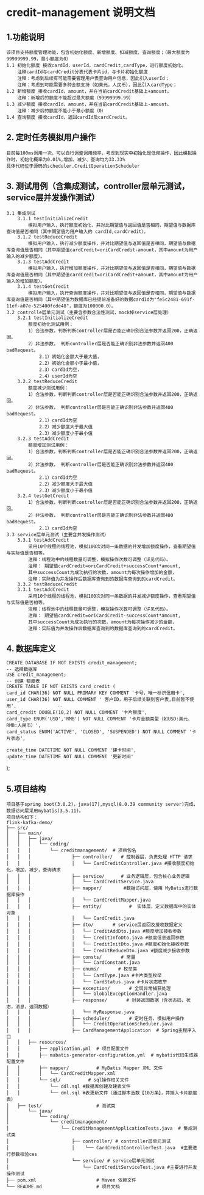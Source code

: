 # credit-management 说明文档
## 1.功能说明
    该项目支持额度管理功能，包含初始化额度、新增额度、扣减额度、查询额度；（最大额度为99999999.99，最小额度为0）
    1.1 初始化额度 接收cardId，userId，cardCredit,cardType，进行额度初始化。
        注释cardId与cardCredit分表代表卡片id，与卡片初始化额度
        注释：考虑到后续有可能需要管理用户表查询用户信息，因此引入userId；
        注释：考虑到可能需要多种金额支持（如美元，人民币），因此引入cardType；
    1.2 新增额度 接收cardId，amount，并在当前cardCredit基础上+amount。
        注释：新增后的额度不能超过最大额度（99999999.99）
    1.3 减少额度 接收cardId，amount，并在当前cardCredit基础上-amount。
        注释：减少后的额度不能小于最小额度（0）
    1.4 查询额度 接收cardId，返回cardId及cardCredit。
## 2. 定时任务模拟用户操作
    目前每100ms调用一次，可以自行调整调用频率，考虑到现实中初始化是低频操作，因此模拟操作时，初始化概率为0.01%,增加、减少、查询均为33.33%
    具体代码位于源码的scheduler.CreditOperationScheduler
## 3. 测试用例（含集成测试，controller层单元测试，service层并发操作测试）
    3.1 集成测试
        3.1.1 testInitializeCredit
            模拟用户输入，执行额度初始化，并对比期望值与返回值是否相同，期望值与数据库查询值是否相同（其中期望值为用户输入的 cardId,cardCredit）。
        3.1.2 testReduceCredit
            模拟用户输入，执行减少额度操作，并对比期望值与返回值是否相同，期望值与数据库查询值是否相同（其中期望值cardCredit=oriCardCredit-amount，其中amount为用户输入的减少额度）。
        3.1.3 testAddCredit
            模拟用户输入，执行增加额度操作，并对比期望值与返回值是否相同，期望值与数据库查询值是否相同（其中期望值cardCredit=oriCardCredit+amount，其中amount为用户输入的增加额度）。
        3.1.4 testGetCredit
            模拟用户输入，执行查询额度操作，并对比期望值与返回值是否相同，期望值与数据库查询值是否相同（其中期望值为数据库已经提前准备好的数据cardId为"fe5c2481-691f-11ef-a07e-525400fcde48"，额度为100000.0）。
    3.2 controlle层单元测试（主要含参数合法性测试，mock掉service层处理）
        3.2.1 testInitializeCredit
            额度初始化测试用例：
            1）合法参数，判断判断controller层是否能正确识别合法参数并返回200，正确返回。
            2）非法参数， 判断controller层是否能正确识别非法参数并返回400 badRequest。
                2.1）初始化金额大于最大值，
                2.2）初始化金额小于最小值，
                2.3）cardId为空，
                2.4）userId为空
        3.2.2 testReduceCredit
            额度减少测试用例：
            1）合法参数，判断判断controller层是否能正确识别合法参数并返回200，正确返回。
            2）非法参数， 判断controller层是否能正确识别非法参数并返回400 badRequest。
                2.1）cardId为空
                2.2）减少额度大于最大值
                2.3）减少额度小于最小值
        3.2.3 testAddCredit
            额度增加测试用例：
            1）合法参数，判断判断controller层是否能正确识别合法参数并返回200，正确返回。
            2）非法参数， 判断controller层是否能正确识别非法参数并返回400 badRequest。
                2.1）cardId为空
                2.2）减少额度大于最大值
                2.3）减少额度小于最小值
        3.2.4 testGetCredit
            1）合法参数，判断判断controller层是否能正确识别合法参数并返回200，正确返回。
            2）非法参数， 判断controller层是否能正确识别非法参数并返回400 badRequest。
                2.1）cardId为空
    3.3 service层单元测试（主要含并发操作测试）
        3.3.1 testAddCredit
            采用10个线程的线程池，模拟100次对同一条数据的并发增加额度操作，查看期望值与实际值是否相等。
            注释：线程池中的线程数量可调整，模拟操作次数可调整（详见代码）。
            注释： 期望值cardCredit=oriCardCredit+successCount*amount,
            其中successCount为成功执行的次数，amount为每次操作增加的金额，
            注释：实际值为并发操作后数据库查询到的数据库查询到的cardCredit。
        3.3.2 testReduceCredit
        3.3.1 testAddCredit
            采用10个线程的线程池，模拟100次对同一条数据的并发减少额度操作，查看期望值与实际值是否相等。
            注释：线程池中的线程数量可调整，模拟操作次数可调整（详见代码）。
            注释： 期望值cardCredit=oriCardCredit-successCount*amount,
            其中successCount为成功执行的次数，amount为每次操作减少的金额，
            注释：实际值为并发操作后数据库查询到的数据库查询到的cardCredit。
## 4. 数据库定义
    CREATE DATABASE IF NOT EXISTS credit_management;
    -- 选择数据库
    USE credit_management;
    -- 创建 额度表
    CREATE TABLE IF NOT EXISTS card_credit (
    card_id CHAR(36) NOT NULL PRIMARY KEY COMMENT '卡号，唯一标识信用卡',
    user_id CHAR(36) NOT NULL COMMENT ' 客户ID，用于后续关联到客户表,目前暂不使用',               --
    card_credit DOUBLE(10,2) NOT NULL COMMENT '卡片额度',
    card_type ENUM('USD','RMB') NOT NULL COMMENT '卡片金额类型（如USD:美元、RMB:人民币）',
    card_status ENUM('ACTIVE', 'CLOSED', 'SUSPENDED') NOT NULL COMMENT '卡片状态',

    create_time DATETIME NOT NULL COMMENT '建卡时间',
    update_time DATETIME NOT NULL COMMENT '更新时间'

);
## 5.项目结构
    项目基于spring boot(3.0.2)，java(17),mysql(8.0.39 community server)完成，数据访问层采用mybatis(3.5.11)。
    项目结构如下：
    flink-kafka-demo/
    ├── src/
    │   ├── main/
    │   │   ├── java/
    │   │   │   └── coding/
    │   │   │       └── creditmanagement/  # 项目包名
    │   │   │               ├── controller/   # 控制器层，负责处理 HTTP 请求
    │   │   │               │   └── CardCreditController.java #接收额度初始化，增加，减少，查询请求
    │   │   │               ├── service/      # 业务逻辑层，包含核心业务逻辑
    │   │   │               │   └── CardCreditService.java
    │   │   │               ├── mapper/        #数据访问层，使用 MyBatis进行数据库操作
    │   │   │               │   └── CardCreditMapper.java
    │   │   │               ├── entity/          #  实体层，定义数据库中的实体对象
    │   │   │               │   └── CardCredit.java
    │   │   │               ├── dto/       # service层返回及接收数据定义
    │   │   │               │   └── CreditAddDto.java #额度增加接收参数
    │   │   │               │   └── CreditInfoDto.java #额度信息返回参数
    │   │   │               │   └── CreditInitDto.java #额度初始化接收参数
    │   │   │               │   └── CreditReduceDto.java #额度减少接收参数
    │   │   │               ├── consts/       # 常量
    │   │   │               │   └── CardConstant.java
    │   │   │               ├── enums/       # 枚举类
    │   │   │               │   └── CardType.java #卡片类型枚举
    │   │   │               │   └── CardStatus.java #卡片状态枚举
    │   │   │               ├── exception/       # 全局异常捕获处理
    │   │   │               │   └── GlobalExceptionHandler.java
    │   │   │               ├── response/       # 封装返回数据（含状态码，状态，消息，返回数据）
    │   │   │               │   └── MyResponse.java
    │   │   │               ├── scheduler/       # 定时任务，模拟用户操作
    │   │   │               │   └── CreditOperationScheduler.java
    │   │   │               ├── CardManagementApplication  # Spring主程序入口
    │   │   ├── resources/
    │   │       ├── application.yml  # 项目配置文件
    │   │       ├── mabatis-generator-configuration.yml  # mybatis代码生成器配置文件
    │   │       ├── mapper/          # MyBatis Mapper XML 文件
    │   │       │   └── CardCreditMapper.xml
    │   │       └── sql/          # sql操作相关文件
    │   │           └── ddl.sql #数据库创建及建表文件
    │   │           └── dml.sql #表更新文件（通过脚本造数【10万条】，并插入卡片额度表）
    │   ├── test/                    # 测试类
    │       └── java/
    │           └── coding/
    │               └── creditmanagement/
    │                   └── CreditManagementApplicationTests.java  # 集成测试类 
    │                       ├── controller/ # controller层单元测试
    │                       │    └── CardCreditControllerTest.java  #主要进行参数校验ces
    │                       └── service/ # service层单元测试
    │                           └── CardCreditServiceTest.java #主要进行并发操作测试
    ├── pom.xml                      # Maven 依赖文件
    └── README.md                    # 项目文档
